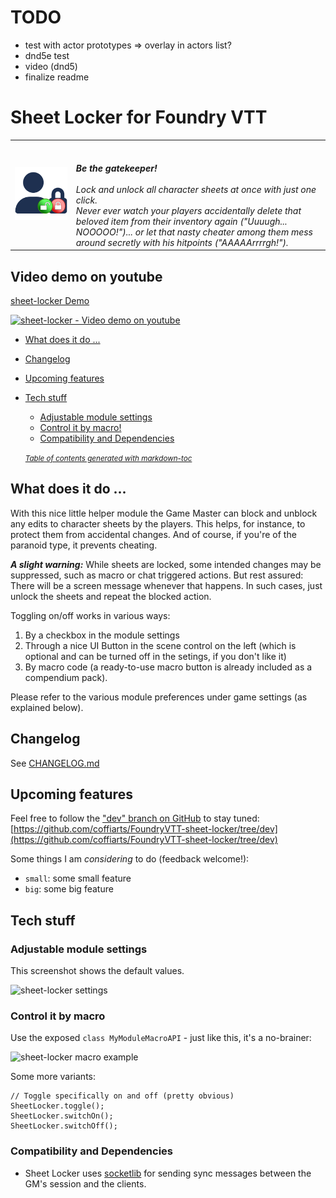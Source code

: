 # TODO
- test with actor prototypes => overlay in actors list?
- dnd5e test
- video (dnd5)
- finalize readme

# Sheet Locker for Foundry VTT
<table style="border:0">
  <tr>
    <td><img src="src/sheet-locker/artwork/sheet-locker-logo.png" width="400" alt="Sheet Locker Logo"/></td>
    <td><span style="color:#da6502"></span><br/>
        <br/>
        <i><strong>Be the gatekeeper!</strong><br/>
          <br/>
          Lock and unlock all character sheets at once with just one click.<br/>
          Never ever watch your players accidentally delete that beloved item from their inventory again ("Uuuugh... NOOOOO!")... 
          or let that nasty cheater among them mess around secretly with his hitpoints ("AAAAArrrrgh!").</i>
    </td>
  </tr>
</table>

## Video demo on youtube
[sheet-locker Demo](https://youtu.be/sheet-locker)

[<img src="src/sheet-locker/artwork/sheet-locker-video-thumb.png" alt="sheet-locker - Video demo on youtube" width="600"/>](https://youtu.be/sheet-locker)

- [What does it do ...](#what-does-it-do-)
- [Changelog](#changelog)
- [Upcoming features](#upcoming-features)
- [Tech stuff](#tech-stuff)
  * [Adjustable module settings](#adjustable-module-settings)
  * [Control it by macro!](#control-it-by-macro)
  * [Compatibility and Dependencies](#compatibility-and-dependencies)

  <small><i><a href='http://ecotrust-canada.github.io/markdown-toc/'>Table of contents generated with markdown-toc</a></i></small>

## What does it do ...
With this nice little helper module the Game Master can block and unblock any edits to character sheets by the players.
This helps, for instance, to protect them from accidental changes.
And of course, if you're of the paranoid type, it prevents cheating.

***A slight warning:*** While sheets are locked, some intended changes may be suppressed, such as macro or chat triggered actions. But rest assured: There will be a screen message whenever that happens.
In such cases, just unlock the sheets and repeat the blocked action.

Toggling on/off works in various ways:
1. By a checkbox in the module settings 
2. Through a nice UI Button in the scene control on the left (which is optional and can be turned off in the setings, if you don't like it)
3. By macro code (a ready-to-use macro button is already included as a compendium pack).
 
Please refer to the various module preferences under game settings (as explained below).

## Changelog
See [CHANGELOG.md](CHANGELOG.md)

## Upcoming features
Feel free to follow the ["dev" branch on GitHub](https://github.com/coffiarts/FoundryVTT-sheet-locker/tree/dev) to stay tuned: [https://github.com/coffiarts/FoundryVTT-sheet-locker/tree/dev](https://github.com/coffiarts/FoundryVTT-sheet-locker/tree/dev)

Some things I am *considering* to do (feedback welcome!):

- `small`: some small feature
- `big`: some big feature

## Tech stuff
### Adjustable module settings
This screenshot shows the default values.

<img src="src/sheet-locker/artwork/sheet-locker-settings.png" alt="sheet-locker settings"/>

### Control it by macro
Use the exposed `class MyModuleMacroAPI` - just like this, it's a no-brainer:

<img src="src/sheet-locker/artwork/sheet-locker-toggle-macro.png" alt="sheet-locker macro example"/>

Some more variants:

    // Toggle specifically on and off (pretty obvious)
    SheetLocker.toggle();
    SheetLocker.switchOn();
    SheetLocker.switchOff();

### Compatibility and Dependencies
- Sheet Locker uses [socketlib](https://github.com/manuelVo/foundryvtt-socketlib) for sending sync messages between the GM's session and the clients.
